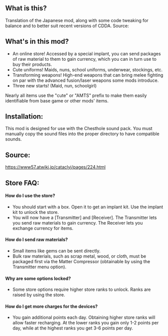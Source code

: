 ## What is this?

Translation of the Japanese mod, along with some code tweaking for balance and to better suit recent versions of CDDA. Source: 

## What's in this mod?

- An online store! Accessed by a special implant, you can send packages of raw material to them to gain currency, which you can in turn use to buy their products.
- Cute uniforms! Maids, nuns, school uniforms, underwear, stockings, etc.
- Transforming weapons! High-end weapons that can bring melee fighting on par with the advanced fusion/laser weapons some mods introduce.
- Three new starts! (Maid, nun, schoolgirl)

Nearly all items use the "cute" or "AMTS" prefix to make them easily identifiable from base game or other mods' items.

## Installation:

This mod is designed for use with the Chesthole sound pack. You must manually copy the sound files into the proper directory to have compatible sounds.

## Source:

https://www57.atwiki.jp/cataclyj/pages/224.html



## Store FAQ:
#### How do I use the store?
- You should start with a box. Open it to get an implant kit. Use the implant kit to unlock the store.
- You will now have a [Transmitter] and [Receiver]. The Transmitter lets you send raw materials to gain currency. The Receiver lets you exchange currency for items.

#### How do I send raw materials?
- Small items like gems can be sent directly.
- Bulk raw materials, such as scrap metal, wood, or cloth, must be packaged first via the Matter Compressor (obtainable by using the Transmitter menu option).

#### Why are some options locked?
- Some store options require higher store ranks to unlock. Ranks are raised by using the store.

#### How do I get more charges for the devices?
- You gain additional points each day. Obtaining higher store ranks will allow faster recharging. At the lower ranks you gain only 1-2 points per day, while at the highest ranks you get 3-6 points per day.
